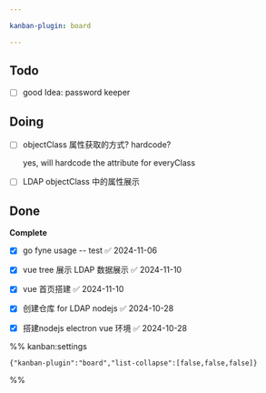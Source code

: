 ```yaml
---

kanban-plugin: board

---
```


## Todo

- [ ] good Idea:  password keeper


## Doing

- [ ] objectClass 属性获取的方式?  hardcode?
	
	yes, will hardcode the attribute for everyClass
- [ ] LDAP objectClass 中的属性展示


## Done

**Complete**
- [x] go fyne usage  -- test ✅ 2024-11-06
- [x] vue tree 展示 LDAP 数据展示 ✅ 2024-11-10
- [x] vue 首页搭建 ✅ 2024-11-10
- [x] 创建仓库 for LDAP nodejs ✅ 2024-10-28
- [x] 搭建nodejs electron vue 环境 ✅ 2024-10-28




%% kanban:settings
```
{"kanban-plugin":"board","list-collapse":[false,false,false]}
```
%%
